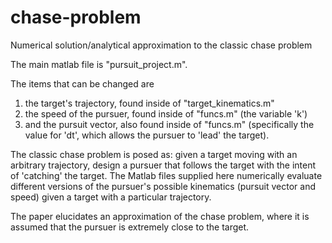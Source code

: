 # chase-problem
Numerical solution/analytical approximation to the classic chase problem

The main matlab file is "pursuit_project.m".

The items that can be changed are

1. the target's trajectory, found inside of "target_kinematics.m"
2. the speed of the pursuer, found inside of "funcs.m" (the variable 'k')
3. and the pursuit vector, also found inside of "funcs.m" (specifically the value for 'dt', which allows the pursuer to 'lead' the target).

The classic chase problem is posed as: given a target moving with an arbitrary trajectory, design a pursuer that follows the target with the intent of 'catching' the target. The Matlab files supplied here numerically evaluate different versions of the pursuer's possible kinematics (pursuit vector and speed) given a target with a particular trajectory.

The paper elucidates an approximation of the chase problem, where it is assumed that the pursuer is extremely close to the target.
